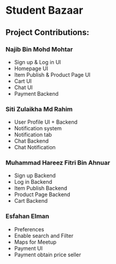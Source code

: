 # Student Bazaar 

## Project Contributions:

### Najib Bin Mohd Mohtar 
- Sign up & Log in UI
- Homepage UI 
- Item Publish & Product Page UI
- Cart UI
- Chat UI
- Payment Backend

### Siti Zulaikha Md Rahim 
- User Profile UI + Backend
- Notification system
- Notification tab
- Chat Backend
- Chat Notification

### Muhammad Hareez Fitri Bin Ahnuar
- Sign up Backend
- Log in Backend
- Item Publish Backend
- Product Page Backend
- Cart Backend

### Esfahan Elman
- Preferences
- Enable search and Filter
- Maps for Meetup
- Payment UI
- Payment obtain price seller
